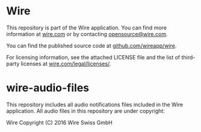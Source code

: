 # Wire

This repository is part of the Wire application. You can find more information at [wire.com](https://wire.com) or by contacting opensource@wire.com.

You can find the published source code at [github.com/wireapp/wire](https://github.com/wireapp/wire).

For licensing information, see the attached LICENSE file and the list of third-party licenses at [wire.com/legal/licenses/](https://wire.com/legal/licenses/).

# wire-audio-files
This repository includes all audio notifications files included in the Wire application. All audio files in this repository are under copyright:

Wire
Copyright (C) 2016 Wire Swiss GmbH
